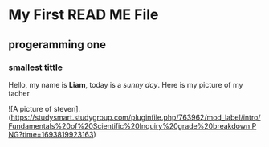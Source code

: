 # My First READ ME File
## progeramming one
### smallest tittle

Hello, my name is **Liam**, today is a *sunny day*.
Here is my picture of my tacher

![A picture of steven].
(https://studysmart.studygroup.com/pluginfile.php/763962/mod_label/intro/Fundamentals%20of%20Scientific%20Inquiry%20grade%20breakdown.PNG?time=1693819923163)
